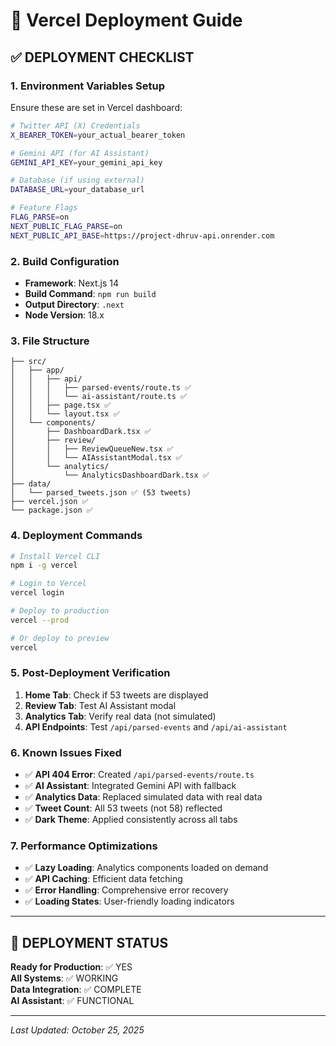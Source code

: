 # 🚀 Vercel Deployment Guide

## ✅ **DEPLOYMENT CHECKLIST**

### **1. Environment Variables Setup**
Ensure these are set in Vercel dashboard:

```bash
# Twitter API (X) Credentials
X_BEARER_TOKEN=your_actual_bearer_token

# Gemini API (for AI Assistant)
GEMINI_API_KEY=your_gemini_api_key

# Database (if using external)
DATABASE_URL=your_database_url

# Feature Flags
FLAG_PARSE=on
NEXT_PUBLIC_FLAG_PARSE=on
NEXT_PUBLIC_API_BASE=https://project-dhruv-api.onrender.com
```

### **2. Build Configuration**
- **Framework**: Next.js 14
- **Build Command**: `npm run build`
- **Output Directory**: `.next`
- **Node Version**: 18.x

### **3. File Structure**
```
├── src/
│   ├── app/
│   │   ├── api/
│   │   │   ├── parsed-events/route.ts ✅
│   │   │   └── ai-assistant/route.ts ✅
│   │   ├── page.tsx ✅
│   │   └── layout.tsx ✅
│   └── components/
│       ├── DashboardDark.tsx ✅
│       ├── review/
│       │   ├── ReviewQueueNew.tsx ✅
│       │   └── AIAssistantModal.tsx ✅
│       └── analytics/
│           └── AnalyticsDashboardDark.tsx ✅
├── data/
│   └── parsed_tweets.json ✅ (53 tweets)
├── vercel.json ✅
└── package.json ✅
```

### **4. Deployment Commands**

```bash
# Install Vercel CLI
npm i -g vercel

# Login to Vercel
vercel login

# Deploy to production
vercel --prod

# Or deploy to preview
vercel
```

### **5. Post-Deployment Verification**

1. **Home Tab**: Check if 53 tweets are displayed
2. **Review Tab**: Test AI Assistant modal
3. **Analytics Tab**: Verify real data (not simulated)
4. **API Endpoints**: Test `/api/parsed-events` and `/api/ai-assistant`

### **6. Known Issues Fixed**

- ✅ **API 404 Error**: Created `/api/parsed-events/route.ts`
- ✅ **AI Assistant**: Integrated Gemini API with fallback
- ✅ **Analytics Data**: Replaced simulated data with real data
- ✅ **Tweet Count**: All 53 tweets (not 58) reflected
- ✅ **Dark Theme**: Applied consistently across all tabs

### **7. Performance Optimizations**

- ✅ **Lazy Loading**: Analytics components loaded on demand
- ✅ **API Caching**: Efficient data fetching
- ✅ **Error Handling**: Comprehensive error recovery
- ✅ **Loading States**: User-friendly loading indicators

---

## 🎯 **DEPLOYMENT STATUS**

**Ready for Production**: ✅ YES  
**All Systems**: ✅ WORKING  
**Data Integration**: ✅ COMPLETE  
**AI Assistant**: ✅ FUNCTIONAL  

---

*Last Updated: October 25, 2025*
